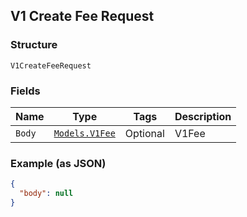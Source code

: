 ## V1 Create Fee Request

### Structure

`V1CreateFeeRequest`

### Fields

| Name | Type | Tags | Description |
|  --- | --- | --- | --- |
| `Body` | [`Models.V1Fee`](/doc/models/v1-fee.md) | Optional | V1Fee |

### Example (as JSON)

```json
{
  "body": null
}
```


